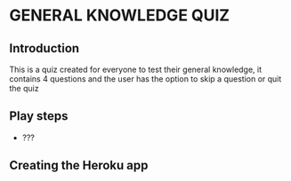 # GENERAL KNOWLEDGE QUIZ

## Introduction
This is a quiz created for everyone to test their general knowledge, it contains 4 questions and the user has the option to skip a question or quit the quiz

## Play steps

* ???

## Creating the Heroku app
